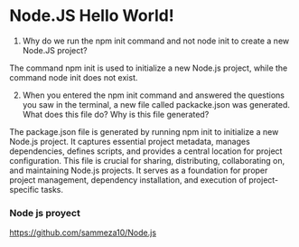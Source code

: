 # Node.JS Hello World!

1. Why do we run the npm init command and not node init to create a new Node.JS project?

The command npm init is used to initialize a new Node.js project, while the command node init does not exist. 

2. When you entered the npm init command and answered the questions you saw in the terminal, a new file called packacke.json was generated.
What does this file do?
Why is this file generated?

The package.json file is generated by running npm init to initialize a new Node.js project. It captures essential project metadata, manages dependencies, defines scripts, and provides a central location for project configuration. This file is crucial for sharing, distributing, collaborating on, and maintaining Node.js projects. It serves as a foundation for proper project management, dependency installation, and execution of project-specific tasks.

### Node js proyect

https://github.com/sammeza10/Node.js
